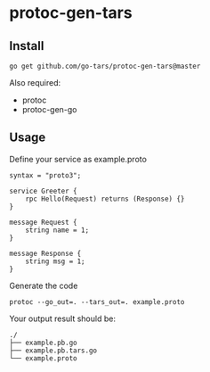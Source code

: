 # protoc-gen-tars


## Install

```
go get github.com/go-tars/protoc-gen-tars@master
```

Also required:

- protoc
- protoc-gen-go

## Usage

Define your service as example.proto

```
syntax = "proto3";

service Greeter {
	rpc Hello(Request) returns (Response) {}
}

message Request {
	string name = 1;
}

message Response {
	string msg = 1;
}
```

Generate the code

```
protoc --go_out=. --tars_out=. example.proto
```

Your output result should be:

```
./
├── example.pb.go
├── example.pb.tars.go
└── example.proto
```
